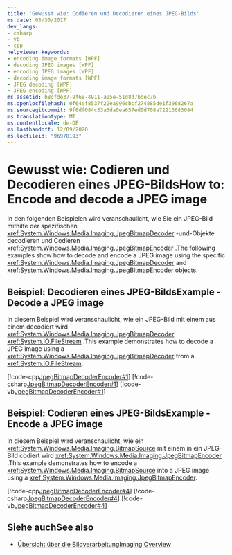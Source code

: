 ```yaml
---
title: 'Gewusst wie: Codieren und Decodieren eines JPEG-Bilds'
ms.date: 03/30/2017
dev_langs:
- csharp
- vb
- cpp
helpviewer_keywords:
- encoding image formats [WPF]
- decoding JPEG images [WPF]
- encoding JPEG images [WPF]
- decoding image formats [WPF]
- JPEG decoding [WPF]
- JPEG encoding [WPF]
ms.assetid: b8cfde37-9f68-4911-a05e-51d8d7bdec7b
ms.openlocfilehash: 0f64ef8537f22ea996cbcf274885de1f3968267a
ms.sourcegitcommit: 9f6df084c53a3da0ea657ed0d708a72213683084
ms.translationtype: MT
ms.contentlocale: de-DE
ms.lasthandoff: 12/09/2020
ms.locfileid: "96978193"
---
```

# <a name="how-to-encode-and-decode-a-jpeg-image"></a><span data-ttu-id="58842-102">Gewusst wie: Codieren und Decodieren eines JPEG-Bilds</span><span class="sxs-lookup"><span data-stu-id="58842-102">How to: Encode and decode a JPEG image</span></span>

<span data-ttu-id="58842-103">In den folgenden Beispielen wird veranschaulicht, wie Sie ein JPEG-Bild mithilfe der spezifischen <xref:System.Windows.Media.Imaging.JpegBitmapDecoder> -und-Objekte decodieren und Codieren <xref:System.Windows.Media.Imaging.JpegBitmapEncoder> .</span><span class="sxs-lookup"><span data-stu-id="58842-103">The following examples show how to decode and encode a JPEG image using the specific <xref:System.Windows.Media.Imaging.JpegBitmapDecoder> and <xref:System.Windows.Media.Imaging.JpegBitmapEncoder> objects.</span></span>  
  
## <a name="example---decode-a-jpeg-image"></a><span data-ttu-id="58842-104">Beispiel: Decodieren eines JPEG-Bilds</span><span class="sxs-lookup"><span data-stu-id="58842-104">Example - Decode a JPEG image</span></span>

<span data-ttu-id="58842-105">In diesem Beispiel wird veranschaulicht, wie ein JPEG-Bild mit einem aus einem decodiert wird <xref:System.Windows.Media.Imaging.JpegBitmapDecoder> <xref:System.IO.FileStream> .</span><span class="sxs-lookup"><span data-stu-id="58842-105">This example demonstrates how to decode a JPEG image using a <xref:System.Windows.Media.Imaging.JpegBitmapDecoder> from a <xref:System.IO.FileStream>.</span></span>  
  
[!code-cpp[JpegBitmapDecoderEncoder#1](~/samples/snippets/cpp/VS_Snippets_Wpf/JpegBitmapDecoderEncoder/CPP/jpegencoderdecoder.cpp#1)]
[!code-csharp[JpegBitmapDecoderEncoder#1](~/samples/snippets/csharp/VS_Snippets_Wpf/JpegBitmapDecoderEncoder/CSharp/JpegEncoderDecoder.cs#1)]
[!code-vb[JpegBitmapDecoderEncoder#1](~/samples/snippets/visualbasic/VS_Snippets_Wpf/JpegBitmapDecoderEncoder/VB/JpegEncoderDecoder.vb#1)]  
  
## <a name="example---encode-a-jpeg-image"></a><span data-ttu-id="58842-106">Beispiel: Codieren eines JPEG-Bilds</span><span class="sxs-lookup"><span data-stu-id="58842-106">Example - Encode a JPEG image</span></span>

<span data-ttu-id="58842-107">In diesem Beispiel wird veranschaulicht, wie ein <xref:System.Windows.Media.Imaging.BitmapSource> mit einem in ein JPEG-Bild codiert wird <xref:System.Windows.Media.Imaging.JpegBitmapEncoder> .</span><span class="sxs-lookup"><span data-stu-id="58842-107">This example demonstrates how to encode a <xref:System.Windows.Media.Imaging.BitmapSource> into a JPEG image using a <xref:System.Windows.Media.Imaging.JpegBitmapEncoder>.</span></span>  
  
[!code-cpp[JpegBitmapDecoderEncoder#4](~/samples/snippets/cpp/VS_Snippets_Wpf/JpegBitmapDecoderEncoder/CPP/jpegencoderdecoder.cpp#4)]
[!code-csharp[JpegBitmapDecoderEncoder#4](~/samples/snippets/csharp/VS_Snippets_Wpf/JpegBitmapDecoderEncoder/CSharp/JpegEncoderDecoder.cs#4)]
[!code-vb[JpegBitmapDecoderEncoder#4](~/samples/snippets/visualbasic/VS_Snippets_Wpf/JpegBitmapDecoderEncoder/VB/JpegEncoderDecoder.vb#4)]  
  
## <a name="see-also"></a><span data-ttu-id="58842-108">Siehe auch</span><span class="sxs-lookup"><span data-stu-id="58842-108">See also</span></span>

- [<span data-ttu-id="58842-109">Übersicht über die Bildverarbeitung</span><span class="sxs-lookup"><span data-stu-id="58842-109">Imaging Overview</span></span>](imaging-overview.md)
